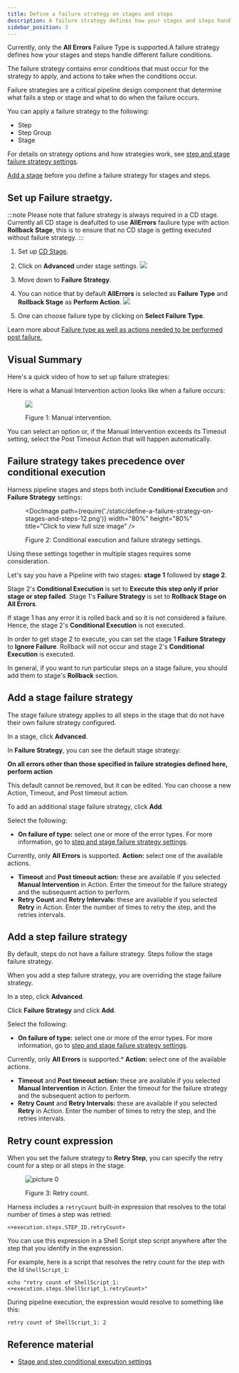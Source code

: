 ```yaml
---
title: Define a failure strategy on stages and steps
description: A failure strategy defines how your stages and steps handle different failure conditions.
sidebar_position: 3
---
```


Currently, only the **All Errors** Failure Type is supported.A failure strategy defines how your stages and steps handle different failure conditions.

The failure strategy contains error conditions that must occur for the strategy to apply, and actions to take when the conditions occur.

Failure strategies are a critical pipeline design component that determine what fails a step or stage and what to do when the failure occurs.

You can apply a failure strategy to the following:

- Step
- Step Group
- Stage

For details on strategy options and how strategies work, see [step and stage failure strategy settings](/docs/continuous-delivery/x-platform-cd-features/executions/step-failure-strategy-settings).

[Add a stage](/docs/platform/Pipelines/add-a-stage) before you define a failure strategy for stages and steps.

## Set up Failure straetgy.
:::note
Please note that failure strategy is always required in a CD stage. Currently all CD stage is deafulted to use **AllErrors** fauliure type with action **Rollback Stage**, this is to ensure that no CD stage is getting executed without failure strategy.
:::

1. Set up [CD Stage](docs/platform/pipelines/add-a-stage.md).
2. Click on **Advanced** under stage settings. 
![](./static/failure_strategy_all_errors.png)
3. Move down to **Failure Strategy**.
4. You can notice that by default **AllErrors** is selected as **Failure Type** and **Rollback Stage** as **Perform Action**.
![](./static/failure_strategy_all_errors_1.png)

5. One can choose failure type by clicking on **Select Failure Type**.

Learn more about [Failure type as well as actions needed to be performed post failure.](/docs/continuous-delivery/x-platform-cd-features/executions/step-failure-strategy-settings.md)
## Visual Summary

Here's a quick video of how to set up failure strategies:

<!-- Video:
https://www.youtube.com/watch?v=4KYGllvJ42U-->
<DocVideo src="https://www.youtube.com/watch?v=4KYGllvJ42U" />

Here is what a Manual Intervention action looks like when a failure occurs:

<figure>

![](./static/define-a-failure-strategy-on-stages-and-steps-11.png)

<figcaption>Figure 1: Manual intervention.</figcaption>
</figure>

You can select an option or, if the Manual Intervention exceeds its Timeout setting, select the Post Timeout Action that will happen automatically.

## Failure strategy takes precedence over conditional execution

Harness pipeline stages and steps both include **Conditional Execution** and **Failure Strategy** settings:

<figure>

<DocImage path={require('./static/define-a-failure-strategy-on-stages-and-steps-12.png')} width="80%" height="80%" title="Click to view full size image" />

<figcaption>Figure 2: Conditional execution and failure strategy settings.</figcaption>
</figure>

Using these settings together in multiple stages requires some consideration.

Let's say you have a Pipeline with two stages: **stage 1** followed by **stage 2**.

Stage 2's **Conditional Execution** is set to **Execute this step only if prior stage or step failed**. Stage 1's **Failure Strategy** is set to **Rollback Stage on All Errors**.

If stage 1 has any error it is rolled back and so it is not considered a failure. Hence, the stage 2's **Conditional Execution** is not executed.

In order to get stage 2 to execute, you can set the stage 1 **Failure Strategy** to **Ignore Failure**. Rollback will not occur and stage 2's **Conditional Execution** is executed.

In general, if you want to run particular steps on a stage failure, you should add them to stage's **Rollback** section.

## Add a stage failure strategy

The stage failure strategy applies to all steps in the stage that do not have their own failure strategy configured.

In a stage, click **Advanced**.

In **Failure Strategy**, you can see the default stage strategy:

**On all errors other than those specified in failure strategies defined here, perform action**

This default cannot be removed, but it can be edited. You can choose a new Action, Timeout, and Post timeout action.

To add an additional stage failure strategy, click **Add**.

Select the following:

- **On failure of type:** select one or more of the error types. For more information, go to [step and stage failure strategy settings](/docs/continuous-delivery/x-platform-cd-features/executions/step-failure-strategy-settings).

Currently, only **All Errors** is supported. **Action:** select one of the available actions.

- **Timeout** and **Post timeout action:** these are available if you selected **Manual Intervention** in Action. Enter the timeout for the failure strategy and the subsequent action to perform.
- **Retry Count** and **Retry Intervals:** these are available if you selected **Retry** in Action. Enter the number of times to retry the step, and the retries intervals.

## Add a step failure strategy

By default, steps do not have a failure strategy. Steps follow the stage failure strategy.

When you add a step failure strategy, you are overriding the stage failure strategy.

In a step, click **Advanced**.

Click **Failure Strategy** and click **Add**.

Select the following:

- **On failure of type:** select one or more of the error types. For more information, go to [step and stage failure strategy settings](/docs/continuous-delivery/x-platform-cd-features/executions/step-failure-strategy-settings).

Currently, only **All Errors** is supported.\* **Action:** select one of the available actions.

- **Timeout** and **Post timeout action:** these are available if you selected **Manual Intervention** in Action. Enter the timeout for the failure strategy and the subsequent action to perform.
- **Retry Count** and **Retry Intervals:** these are available if you selected **Retry** in Action. Enter the number of times to retry the step, and the retries intervals.

## Retry count expression

When you set the failure strategy to **Retry Step**, you can specify the retry count for a step or all steps in the stage.

<figure>

![picture 0](static/3815dc19071beaa86061a1b4f82fe42cc4d6b97a2ea6c5eb688649884453437a.png)

<figcaption>Figure 3: Retry count.</figcaption>
</figure>

Harness includes a `retryCount` built-in expression that resolves to the total number of times a step was retried:

```
<+execution.steps.STEP_ID.retryCount>
```

You can use this expression in a Shell Script step script anywhere after the step that you identify in the expression.

For example, here is a script that resolves the retry count for the step with the Id `ShellScript_1`:

```
echo "retry count of ShellScript_1: <+execution.steps.ShellScript_1.retryCount>"
```

During pipeline execution, the expression would resolve to something like this:

```
retry count of ShellScript_1: 2
```

## Reference material

- [Stage and step conditional execution settings](/docs/continuous-delivery/x-platform-cd-features/executions/step-and-stage-conditional-execution-settings)
